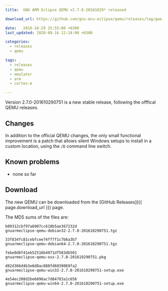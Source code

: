 ```yaml
---
title:  GNU ARM Eclipse QEMU v2.7.0-20161029* released

download_url: https://github.com/gnu-mcu-eclipse/qemu/releases/tag/gae-2.7.0-20161029

date:   2016-10-29 15:55:00 +0300
last_updated: 2020-08-16 12:24:00 +0300

categories:
  - releases
  - qemu

tags:
  - releases
  - qemu
  - emulator
  - arm
  - cortex-m

---
```


Version 2.7.0-201610290751 is a new stable release, following the offfical QEMU releases.

## Changes

In addition to the official QEMU changes, the only small functional improvement is a patch that allows silent Windows setups to install in a custom location, using the `/D` command line switch.

## Known problems

* none so far

## Download

The new QEMU can be downloaded from the [GitHub Releases]({{ page.download_url }}) page.

The MD5 sums of the files are:

```console
b09312cbf97a6907cc618b5ae367232d  
gnuarmeclipse-qemu-debian32-2.7.0-201610290751.tgz

33f834fc81cebfcee74ff7f1c7b6a3b7  
gnuarmeclipse-qemu-debian64-2.7.0-201610290751.tgz

febe0d6f41eb52516b4971df583db501 
gnuarmeclipse-qemu-osx-2.7.0-201610290751.pkg

d82d366d4b3e6d8ac880fd6039069fa2  
gnuarmeclipse-qemu-win32-2.7.0-201610290751-setup.exe

4e54ec208d2be6896ac7d84783a1c656  
gnuarmeclipse-qemu-win64-2.7.0-201610290751-setup.exe
```
